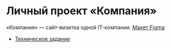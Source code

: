 # Личный проект «Компания»

«Компания» — сайт-визитка одной IT-компании. [Макет Figma](https://www.figma.com/file/QWAG5TivBU1G6b6L9Tkdez)

* [Техническое задание](specification.md)
